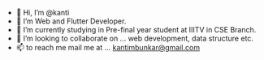 - 👋 Hi, I’m @kanti
- 👀 I’m Web and Flutter Developer.
- 🌱 I’m currently studying in Pre-final year student at IIITV in CSE Branch.
- 💞️ I’m looking to collaborate on ... web development, data structure etc.
- 📫 to reach me mail me at ... kantimbunkar@gmail.com

<!---
itskanti/itskanti is a ✨ special ✨ repository because its `README.md` (this file) appears on your GitHub profile.
You can click the Preview link to take a look at your changes.
--->
